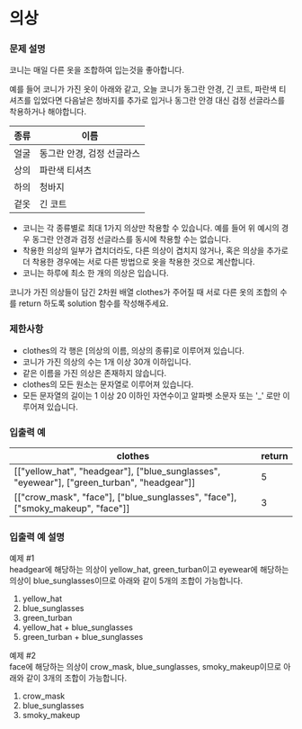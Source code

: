 # 의상

### 문제 설명

코니는 매일 다른 옷을 조합하여 입는것을 좋아합니다.

예를 들어 코니가 가진 옷이 아래와 같고, 오늘 코니가 동그란 안경, 긴 코트, 파란색 티셔츠를 입었다면 다음날은 청바지를 추가로 입거나 동그란 안경 대신 검정 선글라스를 착용하거나 해야합니다.

<table>
  <thead>
    <tr>
      <th>종류</th>
      <th>이름</th>
    </tr>
  </thead>
  <tbody>
    <tr>
      <td>얼굴</td>
      <td>동그란 안경, 검정 선글라스</td>
    </tr>
    <tr>
      <td>상의</td>
      <td>파란색 티셔츠</td>
    </tr>
    <tr>
      <td>하의</td>
      <td>청바지</td>
    </tr>
    <tr>
      <td>겉옷</td>
      <td>긴 코트</td>
    </tr>
  </tbody>
</table>

* 코니는 각 종류별로 최대 1가지 의상만 착용할 수 있습니다. 예를 들어 위 예시의 경우 동그란 안경과 검정 선글라스를 동시에 착용할 수는 없습니다.
* 착용한 의상의 일부가 겹치더라도, 다른 의상이 겹치지 않거나, 혹은 의상을 추가로 더 착용한 경우에는 서로 다른 방법으로 옷을 착용한 것으로 계산합니다.
* 코니는 하루에 최소 한 개의 의상은 입습니다.

코니가 가진 의상들이 담긴 2차원 배열 clothes가 주어질 때 서로 다른 옷의 조합의 수를 return 하도록 solution 함수를 작성해주세요.

<h3>제한사항</h3>

* clothes의 각 행은 [의상의 이름, 의상의 종류]로 이루어져 있습니다.
* 코니가 가진 의상의 수는 1개 이상 30개 이하입니다.
* 같은 이름을 가진 의상은 존재하지 않습니다.
* clothes의 모든 원소는 문자열로 이루어져 있습니다.
* 모든 문자열의 길이는 1 이상 20 이하인 자연수이고 알파벳 소문자 또는 '_' 로만 이루어져 있습니다.

<h3>입출력 예</h3>

<table>
  <thead>
    <tr>
      <th>clothes</th>
      <th>return</th>
    </tr>
  </thead>
  <tbody>
    <tr>
      <td>[["yellow_hat", "headgear"], ["blue_sunglasses", "eyewear"], ["green_turban", "headgear"]]</td>
      <td>5</td>
    </tr>
    <tr>
      <td>[["crow_mask", "face"], ["blue_sunglasses", "face"], ["smoky_makeup", "face"]]</td>
      <td>3</td>
    </tr>
  </tbody>
</table>

<h3>입출력 예 설명</h3>

예제 #1<br/>
headgear에 해당하는 의상이 yellow_hat, green_turban이고 eyewear에 해당하는 의상이 blue_sunglasses이므로 아래와 같이 5개의 조합이 가능합니다.

1. yellow_hat
2. blue_sunglasses
3. green_turban
4. yellow_hat + blue_sunglasses
5. green_turban + blue_sunglasses

예제 #2<br/>
face에 해당하는 의상이 crow_mask, blue_sunglasses, smoky_makeup이므로 아래와 같이 3개의 조합이 가능합니다.

1. crow_mask
2. blue_sunglasses
3. smoky_makeup
